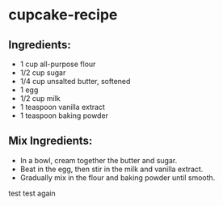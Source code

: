 # cupcake-recipe

## Ingredients:
- 1 cup all-purpose flour
- 1/2 cup sugar
- 1/4 cup unsalted butter, softened
- 1 egg
- 1/2 cup milk
- 1 teaspoon vanilla extract
- 1 teaspoon baking powder

## Mix Ingredients:
- In a bowl, cream together the butter and sugar.
- Beat in the egg, then stir in the milk and vanilla extract.
- Gradually mix in the flour and baking powder until smooth.

test
test again